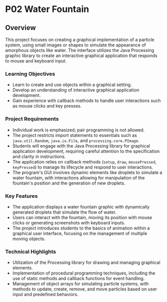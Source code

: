 # P02 Water Fountain

## Overview

This project focuses on creating a graphical implementation of a particle system, using small images or shapes to simulate the appearance of amorphous objects like water. The interface utilizes the Java Processing graphic library to create an interactive graphical application that responds to mouse and keyboard input.

### Learning Objectives

- Learn to create and use objects within a graphical setting.
- Develop an understanding of interactive graphical application development.
- Gain experience with callback methods to handle user interactions such as mouse clicks and key presses.

### Project Requirements

- Individual work is emphasized; pair programming is not allowed.
- The project restricts import statements to essentials such as `java.util.Random`, `java.io.File`, and `processing.core.PImage`.
- Students will engage with the Java Processing library for graphical application development, requiring careful attention to the specification and clarity in instructions.
- The application relies on callback methods (`setup`, `draw`, `mousePressed`, `keyPressed`) to manage its lifecycle and respond to user interactions.
- The program's GUI involves dynamic elements like droplets to simulate a water fountain, with interactions allowing for manipulation of the fountain's position and the generation of new droplets.

### Key Features

- The application displays a water fountain graphic with dynamically generated droplets that simulate the flow of water.
- Users can interact with the fountain, moving its position with mouse clicks or generating screenshots with keyboard inputs.
- The project introduces students to the basics of animation within a graphical user interface, focusing on the management of multiple moving objects.

### Technical Highlights

- Utilization of the Processing library for drawing and managing graphical elements.
- Implementation of procedural programming techniques, including the use of static methods and callback functions for event handling.
- Management of object arrays for simulating particle systems, with methods to update, create, remove, and move particles based on user input and predefined behaviors.
